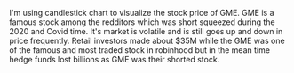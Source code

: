 I'm using candlestick chart to visualize the stock price of GME. 
GME is a famous stock among the redditors which was short squeezed 
during the 2020 and Covid time. It's market is volatile and is still
goes up and down in price frequently. Retail investors made about $35M
while the GME was one of the famous and most traded stock in robinhood 
but in the mean time hedge funds lost billions as GME was their shorted 
stock. 